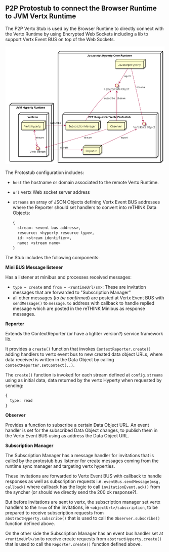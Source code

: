 ## P2P Protostub to connect the Browser Runtime to JVM Vertx Runtime

The P2P Vertx Stub is used by the Browser Runtime to directly connect with the Vertx Runtime by using Encrypted Web Sockets including a lib to support Vertx Event BUS on top of the Web Sockets.

![Architecture](p2p-vertx-stub.png)

The Protostub configuration includes:

* `host` the hostname or domain associated to the remote Vertx Runtime.
* `url` vertx Web socket server address
* `streams` an array of JSON Objects defining Vertx Event BUS addresses where the Reporter should set handlers to convert into reTHINK Data Objects:

  ```
  {
    stream: <event bus address>,
    resource: <hyperty resource type>,
    id: <stream identifier>,
    name: <stream name>
  }
  ```

The Stub includes the following components:

**Mini BUS Message listener**

Has a listener at minibus and processes received messages:

* `type = create` and `from = <runtimeUrl/sm>`: These are invitation messages that are forwarded to "Subscription Manager"
* all other messages (*to be confirmed*) are posted at Vertx Event BUS with `sendMessage()` to `message.to` address with callback to handle replied message which are posted in the reTHINK Minibus as response messages.

**Reporter**


Extends the ContextReporter (or have a lighter version?) service framework lib.

It provides a `create()` function that invokes `ContextReporter.create()` adding handlers to vertx event bus to new created data object URLs, where data received is written in the Data Object by calling `contextReporter.setContext(..)`.


The `create()` function is invoked for each stream defined at `config.streams` using as initial data, data returned by the vertx Hyperty when requested by sending:

```
{
  type: read
}
```


**Observer**

Provides a function to subscribe a certain Data Object URL. An event handler is set for the subscribed Data Object changes, to publish them in the Vertx Event BUS using as address the Data Object URL.

**Subscription Manager**

The Subscription Manager has a message handler for invitations that is called by the protostub bus listener for create messages coming from the runtime sync manager and targeting vertx hyperties.

These invitations are forwarded to Vertx Event BUS with callback to handle responses as well as subscription requests i.e. `eventBus.sendMessage(msg, callback)` where callback has the logic to call `invitationEvent.ack()` from the syncher (or should we directly send the 200 ok response?).

But before invitations are sent to vertx, the subscription manager set vertx handlers to the `from` of the invitations, ie `<objectUrl>/subscription`, to be prepared to receive subscription requests from `abstractHyperty.subscribe()` that is used to call the `Observer.subscribe()` function defined above.

On the other side the Subscription Manager has an event bus handler set at `<runtimeUrl>/sm` to receive create requests from `abstractHyperty.create()` that is used to call the `Reporter.create()` function defined above.
